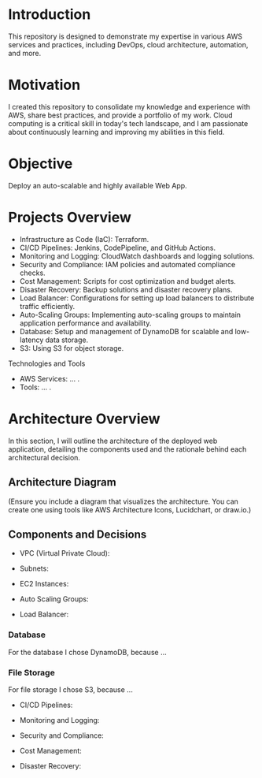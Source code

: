 # Introduction
This repository is designed to demonstrate my expertise in various AWS services and practices, including DevOps, cloud architecture, automation, and more.

# Motivation
I created this repository to consolidate my knowledge and experience with AWS, share best practices, and provide a portfolio of my work. Cloud computing is a critical skill in today's tech landscape, and I am passionate about continuously learning and improving my abilities in this field.

# Objective
Deploy an auto-scalable and highly available Web App.

# Projects Overview
- Infrastructure as Code (IaC): Terraform.
- CI/CD Pipelines: Jenkins, CodePipeline, and GitHub Actions.
- Monitoring and Logging: CloudWatch dashboards and logging solutions.
- Security and Compliance: IAM policies and automated compliance checks.
- Cost Management: Scripts for cost optimization and budget alerts.
- Disaster Recovery: Backup solutions and disaster recovery plans.
- Load Balancer: Configurations for setting up load balancers to distribute traffic efficiently.
- Auto-Scaling Groups: Implementing auto-scaling groups to maintain application performance and availability.
- Database: Setup and management of DynamoDB for scalable and low-latency data storage.
- S3: Using S3 for object storage.

 Technologies and Tools
- AWS Services: ... .
- Tools: ... .

# Architecture Overview
In this section, I will outline the architecture of the deployed web application, detailing the components used and the rationale behind each architectural decision.

## Architecture Diagram

(Ensure you include a diagram that visualizes the architecture. You can create one using tools like AWS Architecture Icons, Lucidchart, or draw.io.)

## Components and Decisions
- VPC (Virtual Private Cloud):

- Subnets:

- EC2 Instances:

- Auto Scaling Groups:

- Load Balancer:

### Database
For the database I chose DynamoDB, because ...

### File Storage
For file storage I chose S3, because ...

- CI/CD Pipelines:

- Monitoring and Logging:

- Security and Compliance:

- Cost Management:

- Disaster Recovery:
